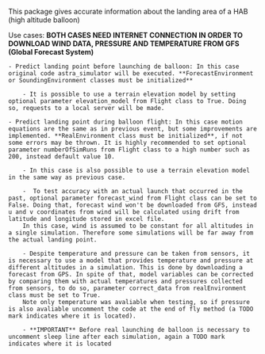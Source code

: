 This package gives accurate information about the landing area of a HAB (high altitude balloon)

Use cases:
    **BOTH CASES NEED INTERNET CONNECTION IN ORDER TO DOWNLOAD WIND DATA, PRESSURE AND TEMPERATURE FROM GFS (Global Forecast System)**
    
    - Predict landing point before launching de balloon: In this case original code astra_simulator will be executed. **ForecastEnvironment or SoundingEnvironment classes must be initialized**

        - It is possible to use a terrain elevation model by setting optional parameter elevation_model from Flight class to True. Doing so, requests to a local server will be made.

    - Predict landing point during balloon flight: In this case motion equations are the same as in previous event, but some improvements are implemented. **RealEnvironment class must be initialized**, if not some errors may be thrown. It is highly recommended to set optional parameter numberOfSimRuns from Flight class to a high number such as 200, instead default value 10.

        - In this case is also possible to use a terrain elevation model in the same way as previous case.

        -  To test accuracy with an actual launch that occurred in the past, optional parameter forecast_wind from Flight class can be set to False. Doing that, forecast wind won't be downloaded from GFS, instead u and v coordinates from wind will be calculated using drift from latitude and longitude stored in excel file. 
        In this case, wind is assumed to be constant for all altitudes in a single simulation. Therefore some simulations will be far away from the actual landing point.

        - Despite temperature and pressure can be taken from sensors, it is necessary to use a model that provides temperature and pressure at different altitudes in a simulation. This is done by downloading a forecast from GPS. In spite of that, model variables can be corrected by comparing them with actual temperatures and pressures collected from sensors, to do so, parameter correct_data from realEnvironment class must be set to True.
        Note only temperature was avaliable when testing, so if pressure is also avaliable uncomment the code at the end of fly method (a TODO mark indicates where it is located).

        - **IMPORTANT** Before real launching de balloon is necessary to uncomment sleep line after each simulation, again a TODO mark indicates where it is located
